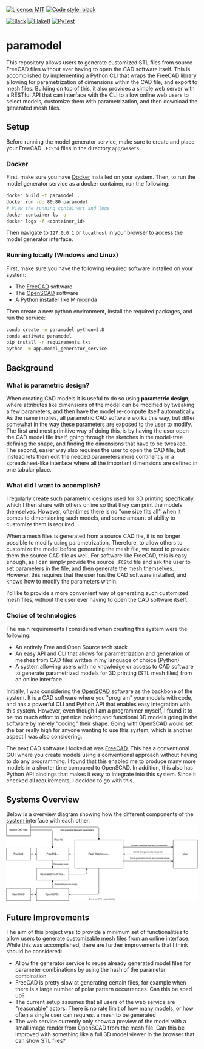 [![License: MIT](https://img.shields.io/badge/license-MIT-yellow.svg)](https://opensource.org/licenses/MIT)
[![Code style: black](https://img.shields.io/badge/code%20style-black-000000.svg)](https://github.com/psf/black)

[![Black](https://github.com/suhren/paramodel/actions/workflows/format.yml/badge.svg)](https://github.com/suhren/paramodel/actions/workflows/format.yml)
[![Flake8](https://github.com/suhren/paramodel/actions/workflows/lint.yml/badge.svg)](https://github.com/suhren/paramodel/actions/workflows/lint.yml)
[![PyTest](https://github.com/suhren/paramodel/actions/workflows/test.yml/badge.svg)](https://github.com/suhren/paramodel/actions/workflows/test.yml)

# paramodel

This repository allows users to generate customized STL files from source FreeCAD files without ever having to open the CAD software itself. This is accomplished by implementing a Python CLI that wraps the FreeCAD library allowing for parametrization of dimensions within the CAD file, and export to mesh files. Building on top of this, it also provides a simple web server with a RESTful API that can interface with the CLI to allow online web users to select models, customize them with parametrization, and then download the generated mesh files.

## Setup

Before running the model generator service, make sure to create and place your FreeCAD `.FCStd` files in the directory `app/assets`.

### Docker

First, make sure you have [Docker](https://www.docker.com/) installed on your system. Then, to run the model generator service as a docker container, run the following:

```bash
docker build -t paramodel .
docker run -dp 80:80 paramodel
# View the running containers and logs
docker container ls -a
docker logs -f <container_id>
```

Then navigate to `127.0.0.1` or `localhost` in your browser to access the model generator interface.

### Running locally (Windows and Linux)

First, make sure you have the following required software installed on your system:

- The [FreeCAD](https://www.freecad.org) software
- The [OpenSCAD](https://openscad.org) software
- A Python installer like [Miniconda](https://docs.conda.io/en/latest/miniconda.html)

Then create a new python environment, install the required packages, and run the service:

```bash
conda create -n paramodel python=3.8
conda activate paramodel
pip install -r requirements.txt
python -m app.model_generator_service
```

## Background

### What is parametric design?

When creating CAD models it is useful to do so using **parametric design**, where attributes like dimensions of the model can be modified by tweaking a few parameters, and then have the model re-compute itself automatically. As the name implies, all parametric CAD software works this way, but differ somewhat in the way these parameters are exposed to the user to modify. The first and most primitive way of doing this, is by having the user open the CAD model file itself, going through the sketches in the model-tree defining the shape, and finding the dimensions that have to be tweaked. The second, easier way also requires the user to open the CAD file, but instead lets them edit the needed parameters more continently in a spreadsheet-like interface where all the important dimensions are defined in one tabular place.

### What did I want to accomplish?

I regularly create such parametric designs used for 3D printing specifically, which I then share with others online so that they can print the models themselves. However, oftentimes there is no "one size fits all" when it comes to dimensioning such models, and some amount of ability to customize them is required.

When a mesh files is generated from a source CAD file, it is no longer possible to modify using parametrization. Therefore, to allow others to customize the model before generating the mesh file, we need to provide them the source CAD file as well. For software like FreeCAD, this is easy enough, as I can simply provide the source `.FCStd` file and ask the user to set parameters in the file, and then generate the mesh themselves. However, this requires that the user has the CAD software installed, and knows how to modify the parameters within.

I'd like to provide a more convenient way of generating such customized mesh files, without the user ever having to open the CAD software itself.

### Choice of technologies

The main requirements I considered when creating this system were the following:

- An entirely Free and Open Source tech stack
- An easy API and CLI that allows for parametrization and generation of meshes from CAD files written in my language of choice (Python)
- A system allowing users with no knowledge or access to CAD software to generate parametrized models for 3D printing (STL mesh files) from an online interface

Initially, I was considering the [OpenSCAD](https://openscad.org/) software as the backbone of the system. It is a CAD software where you "program" your models with code, and has a powerful CLI and Python API that enables easy integration with this system. However, even though I am a programmer myself, I found it to be too much effort to get nice looking and functional 3D models going in the software by merely "coding" their shape. Going with OpenSCAD would set the bar really high for anyone wanting to use this system, which is another aspect I was also considering.

The next CAD software I looked at was [FreeCAD](https://www.freecad.org/). This has a conventional GUI where you create models using a conventional approach without having to do any programming. I found that this enabled me to produce many more models in a shorter time compared to OpenSCAD. In addition, this also has Python API bindings that makes it easy to integrate into this system. Since it checked all requirements, I decided to go with this.

## Systems Overview

Below is a overview diagram showing how the different components of the system interface with each other.
![Systems overview diagram](./documentation/system.svg)

## Future Improvements

The aim of this project was to provide a minimum set of functionalities to allow users to generate customizable mesh files from an online interface. While this was accomplished, there are further improvements that I think should be considered:

- Allow the generator service to reuse already generated model files for parameter combinations by using the hash of the parameter combination
- FreeCAD is pretty slow at generating certain files, for example when there is a large number of polar pattern occurrences. Can this be sped up?
- The current setup assumes that all users of the web service are "reasonable" actors. There is no rate limit of how many models, or how often a single user can requrest a mesh to be generated
- The web service currently only shows a preview of the model with a small image render from OpenSCAD from the mesh file. Can this be improved with something like a full 3D model viewer in the browser that can show STL files?  
